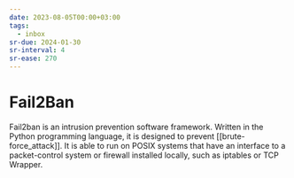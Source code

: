 ```yaml
---
date: 2023-08-05T00:00+03:00
tags:
  - inbox
sr-due: 2024-01-30
sr-interval: 4
sr-ease: 270
---
```


# Fail2Ban

Fail2ban is an intrusion prevention software framework. Written in the Python
programming language, it is designed to prevent [[brute-force_attack]]. It is
able to run on POSIX systems that have an interface to a packet-control system
or firewall installed locally, such as iptables or TCP Wrapper.
